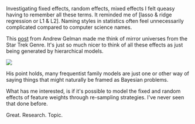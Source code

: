 <!--
.. title: Mixed Effects (aka Hierarchical Models) vs Resampling?
.. slug: mixed-effects-aka-hierarchical-models-vs-resampling
.. date: 2019-10-08 21:37:33 UTC-04:00
.. tags: 
.. category: 
.. link: 
.. description: 
.. type: text
-->

Investigating fixed effects, random effects, mixed effects I felt queasy having to remember all these terms. It reminded me of [lasso & ridge regression or L1 & L2]. Naming styles in statistics often feel unnecessarily complicated compared to computer science names. 

This [post](https://statmodeling.stat.columbia.edu/2005/01/25/why_i_dont_use/) from Andrew Gelman made me think of mirror universes from the Star Trek Genre. It's just so much nicer to think of all these effects as just being generated by hierarchical models.

![](https://imgflip.com/i/3craxc)

His point holds, many frequentist family models are just one or other way of saying things that might naturally be framed as Bayesian problems.

What has me interested, is if it's possible to model the fixed and random effects of feature weights through re-sampling strategies. I've never seen that done before.

Great. Research. Topic.